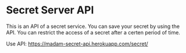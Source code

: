 # Secret Server API

This is an API of a secret service. You can save your secret by using the API. You can restrict the access of a secret after a certen period of time.

Use API: https://madam-secret-api.herokuapp.com/secret/